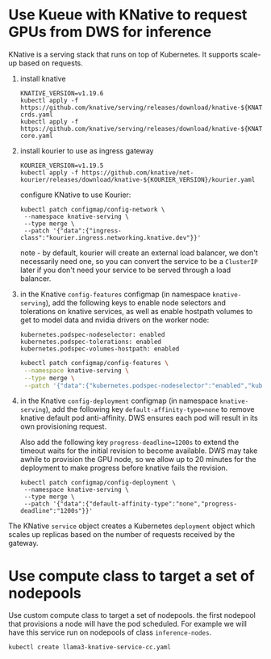 # Use Kueue with KNative to request GPUs from DWS for inference

KNative is a serving stack that runs on top of Kubernetes.  It supports scale-up based on requests.

1. install knative

   ```
   KNATIVE_VERSION=v1.19.6
   kubectl apply -f https://github.com/knative/serving/releases/download/knative-${KNATIVE_VERSION}/serving-crds.yaml
   kubectl apply -f https://github.com/knative/serving/releases/download/knative-${KNATIVE_VERSION}/serving-core.yaml
   ```


2. install kourier to use as ingress gateway

   ```
   KOURIER_VERSION=v1.19.5
   kubectl apply -f https://github.com/knative/net-kourier/releases/download/knative-${KOURIER_VERSION}/kourier.yaml
   ```

   configure KNative to use Kourier:

   ```
   kubectl patch configmap/config-network \
    --namespace knative-serving \
    --type merge \
    --patch '{"data":{"ingress-class":"kourier.ingress.networking.knative.dev"}}'
   ```

   note - by default, kourier will create an external load balancer, we don't necessarily need one, so you can convert the service to be a `ClusterIP` later if you don't need your service to be served through a load balancer.


3. in the Knative `config-features` configmap (in namespace `knative-serving`), add the following keys to enable node selectors and tolerations on knative services, as well as enable hostpath volumes to get to model data and nvidia drivers on the worker node:

   ```
   kubernetes.podspec-nodeselector: enabled
   kubernetes.podspec-tolerations: enabled
   kubernetes.podspec-volumes-hostpath: enabled
   ```

   ```bash
   kubectl patch configmap/config-features \
    --namespace knative-serving \
    --type merge \
    --patch '{"data":{"kubernetes.podspec-nodeselector":"enabled","kubernetes.podspec-tolerations":"enabled","kubernetes.podspec-volumes-hostpath":"enabled"}}'
   ```

4. in the Knative `config-deployment` configmap (in namespace `knative-serving`), add the following key `default-affinity-type=none` to remove knative
   default pod anti-affinity.  DWS ensures each pod will result in its own provisioning request.

   Also add the following key `progress-deadline=1200s` to extend the timeout waits for the initial revision to become available.  DWS may take awhile to provision the GPU node, so we allow up to 20 minutes for the deployment to make progress before knative fails the revision.

   ```
   kubectl patch configmap/config-deployment \
    --namespace knative-serving \
    --type merge \
    --patch '{"data":{"default-affinity-type":"none","progress-deadline":"1200s"}}'
   ```

The KNative `service` object creates a Kubernetes `deployment` object which scales up replicas based on the number of requests received by the gateway.


# Use compute class to target a set of nodepools

Use custom compute class to target a set of nodepools.  the first nodepool that provisions a node will have the pod scheduled.  For example we will have this service run on nodepools of class `inference-nodes`.

```
kubectl create llama3-knative-service-cc.yaml
```